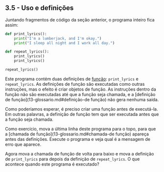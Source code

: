 ## 3.5 - Uso e definições

Juntando fragmentos de código da seção anterior, o programa inteiro fica assim:


```python
def print_lyrics():
    print("I'm a lumberjack, and I'm okay.")
    print("I sleep all night and I work all day.")

def repeat_lyrics():
    print_lyrics()
    print_lyrics()

repeat_lyrics()
```

Este programa contém duas definições de [função](13-glossario.md#função): `print_lyrics` e `repeat_lyrics`. As definições de função são executadas como outras instruções, mas o efeito é criar objetos de função. As instruções dentro da função não são executadas até que a função seja chamada, e a [definição de função](13-glossario.md#definição-de função) não gera nenhuma saída.

Como poderíamos esperar, é preciso criar uma função antes de executá-la. Em outras palavras, a definição de função tem que ser executada antes que a função seja chamada.

Como exercício, mova a última linha deste programa para o topo, para que a [chamada de função](13-glossario.md#chamada-de função) apareça antes das definições. Execute o programa e veja qual é a mensagem de erro que aparece.

Agora mova a chamada de função de volta para baixo e mova a definição de `print_lyrics` para depois da definição de `repeat_lyrics`. O que acontece quando este programa é executado?
